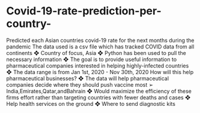 # Covid-19-rate-prediction-per-country-
Predicted each Asian countries covid-19 rate for the next months during the pandemic
The data used is a csv file which has tracked COVID data from all continents
❖ Country of focus, Asia
❖ Python has been used to pull the necessary information
❖ The goal is to provide useful information to pharmaceutical companies interested in
helping highly-infected countries
❖ The data range is from Jan 1st, 2020 - Nov 30th, 2020
How will this help pharmaceutical businesses?
❖ The data will help pharmaceutical companies decide where they should push vaccine most
➢ India,Emirates,Qatar,andBahrain
❖ Would maximize the efficiency of these firms effort rather than targeting
countries with fewer deaths and cases
❖ Help health services on the ground
❖ Where to send diagnostic kits

